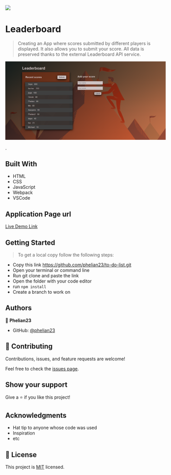 ![](https://img.shields.io/badge/Microverse-blueviolet)

# Leaderboard

> Creating an App where scores submitted by different players is displayed. It also allows you to submit your score. All data is preserved thanks to the external Leaderboard API service.

![screenshot](./src/Capture1.PNG)

.

## Built With

- HTML
- CSS
- JavaScript
- Webpack
- VSCode

## Application Page url
[Live Demo Link](https://phelian23.github.io/leaderboard/)

## Getting Started

> To get a local copy follow the following steps:

- Copy this link https://github.com/phelian23/to-do-list.git
- Open your terminal or command line
- Run git clone and paste the link
- Open the folder with your code editor
- run ```npm install```
- Create a branch to work on

## Authors

👤 **Phelian23**

- GitHub: [@phelian23](https://github.com/phelian23)

## 🤝 Contributing

Contributions, issues, and feature requests are welcome!

Feel free to check the [issues page](../../issues/).

## Show your support

Give a ⭐️ if you like this project!

## Acknowledgments

- Hat tip to anyone whose code was used
- Inspiration
- etc

## 📝 License

This project is [MIT](./MIT.md) licensed.